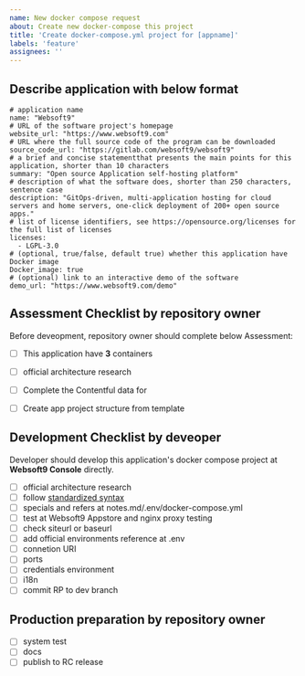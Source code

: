```yaml
---
name: New docker compose request
about: Create new docker-compose this project
title: 'Create docker-compose.yml project for [appname]'
labels: 'feature'
assignees: ''
---
```


## Describe application with below format

```
# application name
name: "Websoft9"
# URL of the software project's homepage
website_url: "https://www.websoft9.com"
# URL where the full source code of the program can be downloaded
source_code_url: "https://gitlab.com/websoft9/websoft9"
# a brief and concise statementthat presents the main points for this application, shorter than 10 characters
summary: "Open source Application self-hosting platform"
# description of what the software does, shorter than 250 characters, sentence case
description: "GitOps-driven, multi-application hosting for cloud servers and home servers, one-click deployment of 200+ open source apps."
# list of license identifiers, see https://opensource.org/licenses for the full list of licenses
licenses:
  - LGPL-3.0
# (optional, true/false, default true) whether this application have Docker image
Docker_image: true
# (optional) link to an interactive demo of the software
demo_url: "https://www.websoft9.com/demo"
```

## Assessment Checklist by repository owner 

Before deveopment, repository owner should complete below Assessment: 

- [ ] This application have **3** containers
- [ ] official architecture research
- [ ] Complete the Contentful data for 
- [ ] Create app project structure from template


## Development Checklist by deveoper

Developer should develop this application's docker compose project at **Websoft9 Console** directly. 

- [ ] official architecture research
- [ ] follow [standardized syntax](https://github.com/Websoft9/docker-library/blob/main/docs/code_owner.md)
- [ ] specials and refers at notes.md/.env/docker-compose.yml
- [ ] test at Websoft9 Appstore and nginx proxy testing
- [ ] check siteurl or baseurl
- [ ] add official environments reference at .env
- [ ] connetion URI
- [ ] ports
- [ ] credentials environment
- [ ] i18n
- [ ] commit RP to dev branch

## Production preparation by repository owner 

- [ ] system test
- [ ] docs
- [ ] publish to RC release